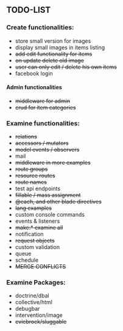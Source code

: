 ## TODO-LIST

### Create functionalities:
- store small version for images
- display small images in items listing
- ~~add edit functionality for items~~
- ~~on update delete old image~~
- ~~user can only edit / delete his own items~~
- facebook login

#### Admin functionalities
- ~~middleware for admin~~
- ~~crud for item categories~~

### Examine functionalities:
- ~~relations~~
- ~~accessors / mutators~~
- ~~model events / observers~~
- mail
- ~~middleware in more examples~~
- ~~route groups~~
- ~~resource routes~~
- ~~route names~~
- test api endpoints
- ~~fillable / mass assignment~~
- ~~@each, and other blade directives~~
- ~~lang examples~~
- custom console commands
- events & listeners
- ~~make:* examine all~~
- notification
- ~~request objects~~
- custom validation
- queue
- schedule
- ~~MERGE CONFLICTS~~

### Examine Packages:
- doctrine/dbal
- collective/html
- debugbar
- intervention/image
- ~~cviebrock/sluggable~~
